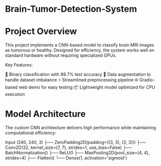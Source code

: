 # Brain-Tumor-Detection-System

# Project Overview
This project implements a CNN-based model to classify brain MRI images as tumorous or healthy. Designed for efficiency, the system works well on standard hardware without requiring specialized GPUs.

Key Features:

🧠 Binary classification with 88.7% test accuracy
🔁 Data augmentation to handle dataset imbalance
⚡ Streamlined preprocessing pipeline
🌐 Gradio-based web demo for easy testing
📦 Lightweight model optimized for CPU execution


# Model Architecture
The custom CNN architecture delivers high performance while maintaining computational efficiency:

Input (240, 240, 3)
├── ZeroPadding2D(padding=((3, 3), (3, 3)))
├── Conv2D(32, kernel_size=(7, 7), strides=1, use_bias=False)
├── BatchNormalization()
├── ReLU()
├── MaxPooling2D(pool_size=(4, 4), strides=4)
├── Flatten()
└── Dense(1, activation='sigmoid')